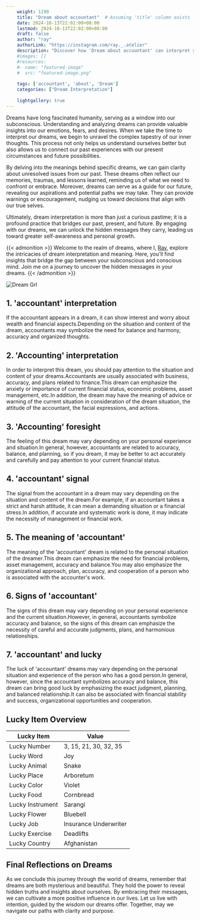 ```yaml
---
    weight: 1190
    title: "Dream about accountant"  # Assuming 'title' column exists
    date: 2024-10-13T22:02:00+08:00
    lastmod: 2024-10-13T22:02:00+08:00
    draft: false
    author: "ray"
    authorLink: "https://instagram.com/ray._.atelier"
    description: "Discover how 'Dream about accountant' can interpret your future and uncover its significant meanings in your life."
    #images: []
    #resources:
    #- name: "featured-image"
    #  src: "featured-image.png"
    
    tags: ['accountant', 'about', 'Dream']
    categories: ["Dream Interpretation"]
    
    lightgallery: true
---
```

    
Dreams have long fascinated humanity, serving as a window into our subconscious. Understanding and analyzing dreams can provide valuable insights into our emotions, fears, and desires. When we take the time to interpret our dreams, we begin to unravel the complex tapestry of our inner thoughts. This process not only helps us understand ourselves better but also allows us to connect our past experiences with our present circumstances and future possibilities.

By delving into the meanings behind specific dreams, we can gain clarity about unresolved issues from our past. These dreams often reflect our memories, traumas, and lessons learned, reminding us of what we need to confront or embrace. Moreover, dreams can serve as a guide for our future, revealing our aspirations and potential paths we may take. They can provide warnings or encouragement, nudging us toward decisions that align with our true selves.

Ultimately, dream interpretation is more than just a curious pastime; it is a profound practice that bridges our past, present, and future. By engaging with our dreams, we can unlock the hidden messages they carry, leading us toward greater self-awareness and personal growth.

{{< admonition >}}
Welcome to the realm of dreams, where I, [Ray](https://instagram.com/ray._.atelier), explore the intricacies of dream interpretation and meaning. Here, you’ll find insights that bridge the gap between your subconscious and conscious mind. Join me on a journey to uncover the hidden messages in your dreams.
{{< /admonition >}}

![Dream Grl](https://cdn.pixabay.com/photo/2017/11/02/03/35/gothic-2910057_1280.jpg "Dream Grl")

## 1. 'accountant' interpretation
If the accountant appears in a dream, it can show interest and worry about wealth and financial aspects.Depending on the situation and content of the dream, accountants may symbolize the need for balance and harmony, accuracy and organized thoughts.

## 2. 'Accounting' interpretation
In order to interpret this dream, you should pay attention to the situation and content of your dreams.Accountants are usually associated with business, accuracy, and plans related to finance.This dream can emphasize the anxiety or importance of current financial status, economic problems, asset management, etc.In addition, the dream may have the meaning of advice or warning of the current situation in consideration of the dream situation, the attitude of the accountant, the facial expressions, and actions.

## 3. 'Accounting' foresight
The feeling of this dream may vary depending on your personal experience and situation.In general, however, accountants are related to accuracy, balance, and planning, so if you dream, it may be better to act accurately and carefully and pay attention to your current financial status.

## 4. 'accountant' signal
The signal from the accountant in a dream may vary depending on the situation and content of the dream.For example, if an accountant takes a strict and harsh attitude, it can mean a demanding situation or a financial stress.In addition, if accurate and systematic work is done, it may indicate the necessity of management or financial work.

## 5. The meaning of 'accountant'
The meaning of the 'accountant' dream is related to the personal situation of the dreamer.This dream can emphasize the need for financial problems, asset management, accuracy and balance.You may also emphasize the organizational approach, plan, accuracy, and cooperation of a person who is associated with the accounter's work.

## 6. Signs of 'accountant'
The signs of this dream may vary depending on your personal experience and the current situation.However, in general, accountants symbolize accuracy and balance, so the signs of this dream can emphasize the necessity of careful and accurate judgments, plans, and harmonious relationships.

## 7. 'accountant' and lucky
The luck of 'accountant' dreams may vary depending on the personal situation and experience of the person who has a good person.In general, however, since the accountant symbolizes accuracy and balance, this dream can bring good luck by emphasizing the exact judgment, planning, and balanced relationship.It can also be associated with financial stability and success, organizational opportunities and cooperation.

## Lucky Item Overview
| Lucky Item          | Value              |
|---------------|--------------------|
| Lucky Number        | 3, 15, 21, 30, 32, 35  |
| Lucky Word          | Joy |
| Lucky Animal        | Snake |
| Lucky Place         | Arboretum     |
| Lucky Color         | Violet     |
| Lucky Food          | Cornbread      |
| Lucky Instrument    | Sarangi |
| Lucky Flower        | Bluebell    |
| Lucky Job           | Insurance Underwriter       |
| Lucky Exercise      | Deadlifts  |
| Lucky Country       | Afghanistan    |


##  Final Reflections on Dreams

As we conclude this journey through the world of dreams, remember that dreams are both mysterious and beautiful. They hold the power to reveal hidden truths and insights about ourselves. By embracing their messages, we can cultivate a more positive influence in our lives. Let us live with intention, guided by the wisdom our dreams offer. Together, may we navigate our paths with clarity and purpose.
